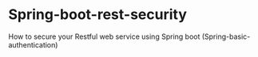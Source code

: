 # Spring-boot-rest-security
How to secure your Restful web service using Spring boot (Spring-basic-authentication)
